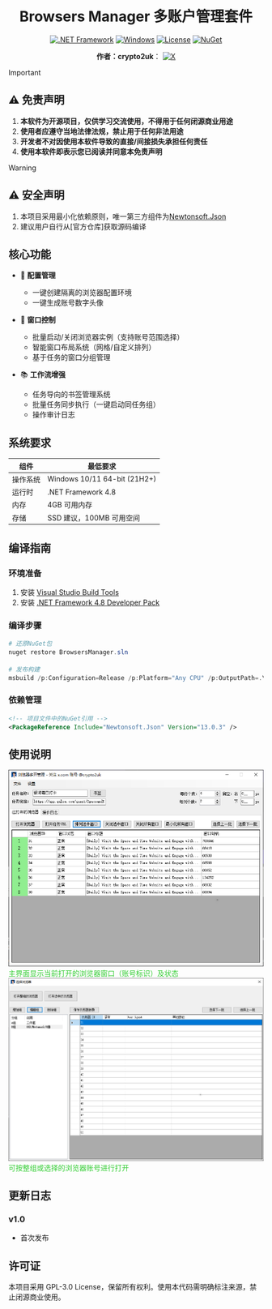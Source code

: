 <div align="center">

# Browsers Manager 多账户管理套件

[![.NET Framework](https://img.shields.io/badge/.NET%20Framework-4.8-512BD4.svg)](https://dotnet.microsoft.com/download/dotnet-framework)
[![Windows](https://img.shields.io/badge/Windows-10%2B-0078D6.svg?logo=windows)](https://www.microsoft.com/windows)
[![License](https://img.shields.io/badge/License-GPL%20v3-blue.svg)](LICENSE)
[![NuGet](https://img.shields.io/badge/NuGet-Newtonsoft.Json_13.0.3-green.svg)](https://www.nuget.org/packages/newtonsoft.json/13.0.3)

  <strong>作者：crypto2uk</strong>：<span title="撸秃区块链"></span>
  [![X](https://img.shields.io/badge/X-1DA1F2.svg?style=flat&logo=x&logoColor=white)](https://x.com/crypto2ukX)

</div>

> [!IMPORTANT]
> ## ⚠️ 免责声明
> 
> 1. **本软件为开源项目，仅供学习交流使用，不得用于任何闭源商业用途**
> 2. **使用者应遵守当地法律法规，禁止用于任何非法用途**
> 3. **开发者不对因使用本软件导致的直接/间接损失承担任何责任**
> 4. **使用本软件即表示您已阅读并同意本免责声明**

> [!WARNING]
> ## ⚠️ 安全声明
> 
> 1. 本项目采用最小化依赖原则，唯一第三方组件为[Newtonsoft.Json](https://www.newtonsoft.com/json)
> 2. 建议用户自行从[官方仓库]获取源码编译

## 核心功能

- 🚀 **配置管理**
  - 一键创建隔离的浏览器配置环境
  - 一键生成账号数字头像

- 🧩 **窗口控制**
  - 批量启动/关闭浏览器实例（支持账号范围选择）
  - 智能窗口布局系统（网格/自定义排列）
  - 基于任务的窗口分组管理

- 📚 **工作流增强**
  - 任务导向的书签管理系统
  - 批量任务同步执行（一键启动同任务组）
  - 操作审计日志

## 系统要求

| 组件 | 最低要求 |
|------|----------|
| 操作系统 | Windows 10/11 64-bit (21H2+) |
| 运行时 | .NET Framework 4.8 |
| 内存 | 4GB 可用内存 |
| 存储 | SSD 建议，100MB 可用空间 |

## 编译指南

### 环境准备
1. 安装 [Visual Studio Build Tools](https://visualstudio.microsoft.com/visual-cpp-build-tools/)
2. 安装 [.NET Framework 4.8 Developer Pack](https://dotnet.microsoft.com/download/dotnet-framework/net48)

### 编译步骤
```powershell
# 还原NuGet包
nuget restore BrowsersManager.sln

# 发布构建
msbuild /p:Configuration=Release /p:Platform="Any CPU" /p:OutputPath=.\dist
```

### 依赖管理
```xml
<!-- 项目文件中的NuGet引用 -->
<PackageReference Include="Newtonsoft.Json" Version="13.0.3" />
```

## 使用说明
<div class="screenshot-gallery">
  <div class="row">
    <div class="column">
      <img src="docs/screenshots/main.png" onclick="openModal(this)" class="hover-shadow" alt="主界面">
      <div class="caption">主界面显示当前打开的浏览器窗口（账号标识）及状态</div>
    </div>
    <div class="column">
      <img src="docs/screenshots/open-browser-group.png" onclick="openModal(this)" class="hover-shadow" alt="打开浏览器分组">
      <div class="caption">可按整组或选择的浏览器账号进行打开</div>
    </div>
  </div>
</div>

<!-- 模态框样式 -->
<style>
.hover-shadow:hover {box-shadow: 0 0 15px #FFD700;}
.caption {color: #32CD32; font-family: 'Courier New';}
</style>

## 更新日志

### v1.0
- 首次发布


## 许可证

本项目采用 GPL-3.0 License，保留所有权利。使用本代码需明确标注来源，禁止闭源商业使用。
